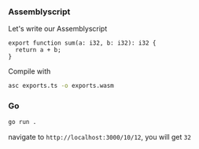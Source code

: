 ### Assemblyscript

Let's write our Assemblyscript

```asc
export function sum(a: i32, b: i32): i32 {
  return a + b;
}
```

Compile with

```bash
asc exports.ts -o exports.wasm
```

### Go

```bash
go run .
```

navigate to `http://localhost:3000/10/12`, you will get `32`
